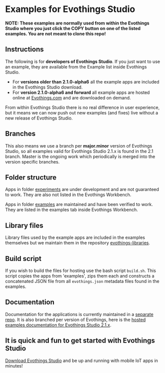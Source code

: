 # Examples for Evothings Studio

**NOTE: These examples are normally used from within the Evothings Studio where you just click the COPY button on one of the listed examples. You are not meant to clone this repo!**

## Instructions
The following is for **developers of Evothings Studio**. If you just want to use an example, they are available from the Example list inside Evothings Studio.

* For **versions older than 2.1.0-alpha6** all the example apps are included in the Evothings Studio download.
* For **version 2.1.0-alpha6 and forward** all example apps are hosted online at [Evothings.com](https://www.evothings.com/2.1/examples) and are downloaded on demand.

From within Evothings Studio there is no real difference in user experience, but it means we can now push out new examples (and fixes) live without a new release of Evothings Studio.

## Branches
This also means we use a branch per **major.minor** version of Evothings Studio, so all examples valid for Evothings Studio 2.1.x is found in the 2.1 branch. Master is the ongoing work which periodically is merged into the version specific branches.

## Folder structure
Apps in folder [experiments](https://github.com/evothings/evothings-examples/tree/master/experiments) are under development and are not guaranteed to work. They are also not listed in the Evothings Workbench.

Apps in folder [examples](https://github.com/evothings/evothings-examples/tree/master/examples) are maintained and have been verified to work. They are listed in the examples tab inside Evothings Workbench.

## Library files
Library files used by the example apps are included in the examples themselves but we maintain them in the repository [evothings-libraries](https://github.com/evothings/evothings-libraries).

## Build script
If you wish to build the files for hosting use the bash script `build.sh`. This script copies the apps from 'examples', zips them each and constructs a concatenated JSON file from all `evothings.json` metadata files found in the examples.

## Documentation
Documentation for the applications is currently maintained in a [separate repo](http://github.com/evothings/evothings-doc). It is also branched per version of Evothings, here is the [hosted examples documentation for Evothings Studio 2.1.x](https://evothings.com/2.1/doc/examples/examples.html).

## It is quick and fun to get started with Evothings Studio
[Download Evothings Studio](http://evothings.com/download) and be up and running with mobile IoT apps in minutes!

